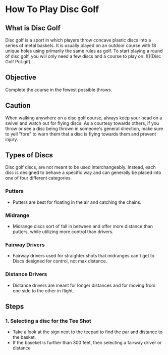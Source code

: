 # How To Play Disc Golf

## What is Disc Golf
Disc golf is a sport in which players throw concave plastic discs into a series of metal baskets. It is usually played on an outdoor course with 18 unique holes using primarily the same rules as golf. To start playing a round of disc golf, you will only need a few discs and a course to play on.
![](Disc Golf Put.gif)

## Objective
Complete the course in the fewest possible throws.

## Caution
When walking anywhere on a disc golf course, always keep your head on a swivel and watch out for flying discs. As a courtesy towards others, if you throw or see a disc being thrown in someone's general direction, make sure to yell "fore" to warn them that a disc is flying towards them and prevent injury.

## Types of Discs
Disc golf discs, are not meant to be used interchangeably. Instead, each disc is designed to behave a specific way and can generally be placed into one of four different categories.
### Putters
* Putters are best for floating in the air and catching the chains. 
### Midrange
* Midrange discs sort of fall in between and offer more distance than putters, while utilizing more control than drivers.
### Fairway Drivers
* Fairway drivers used for straighter shots that midranges can't get to. Discs designed for control, not max distance.
### Distance Drivers
* Distance drivers are meant for longer distances and for moving from one side to the other in flight.


## Steps
### 1. Selecting a disc for the Tee Shot
* Take a look at the sign next to the teepad to find the par and distance to the basket.
* If the baseket is further than 300 feet, then selecting a fairway driver or distance
